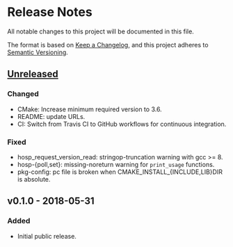 # Release Notes

All notable changes to this project will be documented in this file.

The format is based on [Keep a Changelog](https://keepachangelog.com/en/1.1.0/),
and this project adheres to [Semantic Versioning](https://semver.org/spec/v2.0.0.html).


## [Unreleased]

### Changed

- CMake: Increase minimum required version to 3.6.
- README: update URLs.
- CI: Switch from Travis CI to GitHub workflows for continuous integration.

### Fixed

- hosp_request_version_read: stringop-truncation warning with gcc >= 8.
- hosp-{poll,set}: missing-noreturn warning for `print_usage` functions.
- pkg-config: pc file is broken when CMAKE_INSTALL_{INCLUDE,LIB}DIR is absolute.


## v0.1.0 - 2018-05-31

### Added

- Initial public release.

[Unreleased]: https://github.com/energymon/hosp/compare/v0.1.0...HEAD

